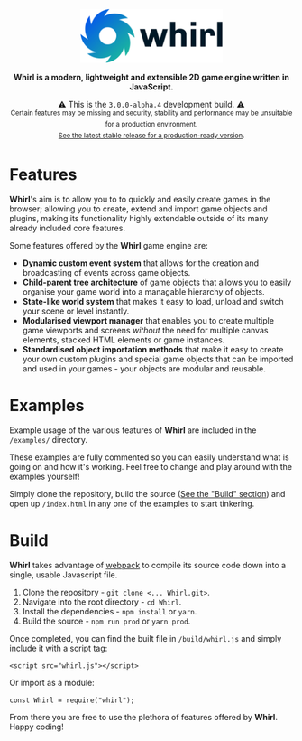<p align="center"><img src="./doc/logo/logo_text.png" alt="Whirl Logo" width="50%" /></p>

<p align="center"><b>Whirl is a modern, lightweight and extensible 2D game engine written in JavaScript.</b></p>

<p align="center">⚠️ This is the <code>3.0.0-alpha.4</code> development build. ⚠️<br><sup>Certain features may be missing and security, stability and performance may be unsuitable for a production environment.<br><a href="https://github.com/MatthewWid/Whirl/tree/stable">See the latest stable release for a production-ready version</a>.</sup></p>

# Features

**Whirl**'s aim is to allow you to to quickly and easily create games in the browser; allowing you to create, extend and import game objects and plugins, making its functionality highly extendable outside of its many already included core features.

Some features offered by the **Whirl** game engine are:

- **Dynamic custom event system** that allows for the creation and broadcasting of events across game objects.
- **Child-parent tree architecture** of game objects that allows you to easily organise your game world into a managable hierarchy of objects.
- **State-like world system** that makes it easy to load, unload and switch your scene or level instantly.
- **Modularised viewport manager** that enables you to create multiple game viewports and screens _without_ the need for multiple canvas elements, stacked HTML elements or game instances.
- **Standardised object importation methods** that make it easy to create your own custom plugins and special game objects that can be imported and used in your games - your objects are modular and reusable.

# Examples

Example usage of the various features of **Whirl** are included in the `/examples/` directory.

These examples are fully commented so you can easily understand what is going on and how it's working. Feel free to change and play around with the examples yourself!

Simply clone the repository, build the source ([See the "Build" section](#build)) and open up `/index.html` in any one of the examples to start tinkering.

# Build

**Whirl** takes advantage of [webpack](https://webpack.js.org/) to compile its source code down into a single, usable Javascript file.

1. Clone the repository - `git clone <... Whirl.git>`.
2. Navigate into the root directory - `cd Whirl`.
3. Install the dependencies - `npm install` or `yarn`.
4. Build the source - `npm run prod` or `yarn prod`.

Once completed, you can find the built file in `/build/whirl.js` and simply include it with a script tag:

    <script src="whirl.js"></script>

Or import as a module:

    const Whirl = require("whirl");

From there you are free to use the plethora of features offered by **Whirl**. Happy coding!
